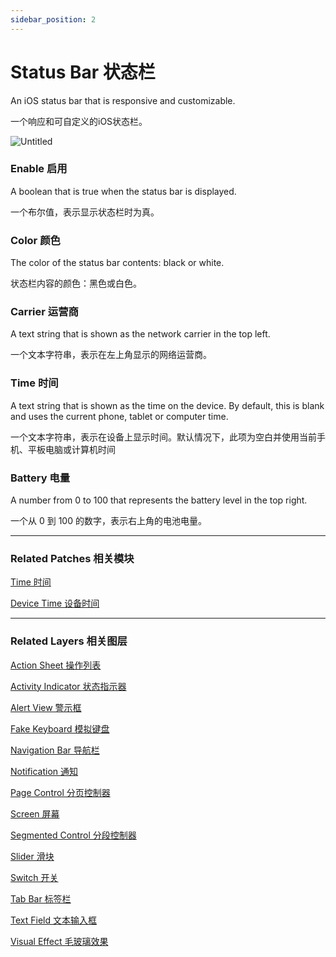 ```yaml
---
sidebar_position: 2
---
```


# Status Bar 状态栏

An iOS status bar that is responsive and customizable.

一个响应和可自定义的iOS状态栏。

![Untitled](https://s3.us-west-2.amazonaws.com/secure.notion-static.com/5a769c1c-c8a5-40ab-a571-ff29f0f53ff3/Untitled.png?X-Amz-Algorithm=AWS4-HMAC-SHA256&X-Amz-Content-Sha256=UNSIGNED-PAYLOAD&X-Amz-Credential=AKIAT73L2G45EIPT3X45%2F20220602%2Fus-west-2%2Fs3%2Faws4_request&X-Amz-Date=20220602T190850Z&X-Amz-Expires=86400&X-Amz-Signature=a409728885e3884efcec42ee0d4f734fe395a7cb7ce828741bac7ba44bd9cb9b&X-Amz-SignedHeaders=host&response-content-disposition=filename%20%3D%22Untitled.png%22&x-id=GetObject)

### Enable 启用

A boolean that is true when the status bar is displayed.

一个布尔值，表示显示状态栏时为真。

### Color 颜色

The color of the status bar contents: black or white.

状态栏内容的颜色：黑色或白色。

### Carrier 运营商

A text string that is shown as the network carrier in the top left.

一个文本字符串，表示在左上角显示的网络运营商。

### Time 时间

A text string that is shown as the time on the device. By default, this is blank and uses the current phone, tablet or computer time.

一个文本字符串，表示在设备上显示时间。默认情况下，此项为空白并使用当前手机、平板电脑或计算机时间

### Battery 电量

A number from 0 to 100 that represents the battery level in the top right.

一个从 0 到 100 的数字，表示右上角的电池电量。

------

### Related Patches 相关模块

[Time 时间](./../Utility/Time.md)

[Device Time 设备时间](./../Device/Device%20Time.md)

------

### Related Layers 相关图层

[Action Sheet 操作列表](./Action%20Sheet.md)

[Activity Indicator 状态指示器](./Activity%20Indicator.md)

[Alert View 警示框](./Alert%20View.md)

[Fake Keyboard 模拟键盘](./Fake%20Keyboard.md)

[Navigation Bar 导航栏](./Navigation%20Bar.md)

[Notification 通知](./Notification.md)

[Page Control 分页控制器](./Page%20Control.md)

[Screen 屏幕](./Screen.md)

[Segmented Control 分段控制器](./Segmented%20Control.md)

[Slider 滑块](./Slider.md)

[Switch 开关](./Switch.md)

[Tab Bar 标签栏](./Tab%20Bar.md)

[Text Field 文本输入框](./Text%20Field.md)

[Visual Effect 毛玻璃效果](./Visual%20Effect.md)
